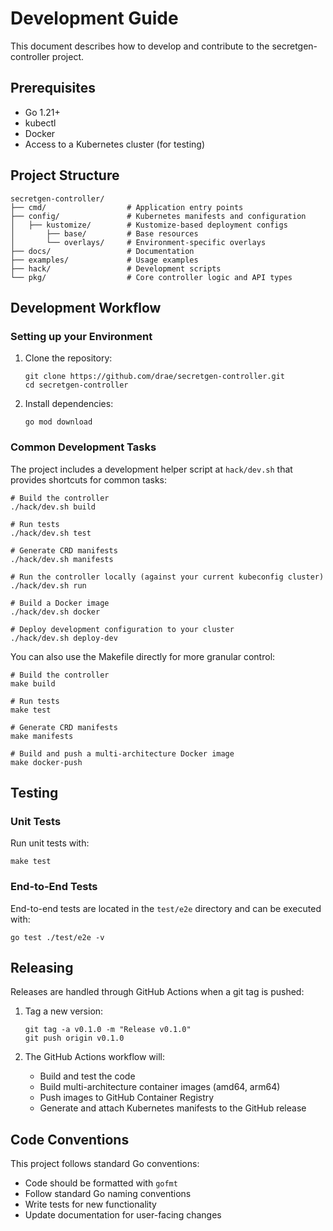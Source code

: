 # Development Guide

This document describes how to develop and contribute to the secretgen-controller project.

## Prerequisites

- Go 1.21+
- kubectl
- Docker
- Access to a Kubernetes cluster (for testing)

## Project Structure

```
secretgen-controller/
├── cmd/                  # Application entry points
├── config/               # Kubernetes manifests and configuration
│   ├── kustomize/        # Kustomize-based deployment configs
│       ├── base/         # Base resources
│       └── overlays/     # Environment-specific overlays
├── docs/                 # Documentation
├── examples/             # Usage examples
├── hack/                 # Development scripts
└── pkg/                  # Core controller logic and API types
```

## Development Workflow

### Setting up your Environment

1. Clone the repository:

   ```shell
   git clone https://github.com/drae/secretgen-controller.git
   cd secretgen-controller
   ```

2. Install dependencies:

   ```shell
   go mod download
   ```

### Common Development Tasks

The project includes a development helper script at `hack/dev.sh` that provides shortcuts for common tasks:

```shell
# Build the controller
./hack/dev.sh build

# Run tests
./hack/dev.sh test

# Generate CRD manifests
./hack/dev.sh manifests

# Run the controller locally (against your current kubeconfig cluster)
./hack/dev.sh run

# Build a Docker image
./hack/dev.sh docker

# Deploy development configuration to your cluster
./hack/dev.sh deploy-dev
```

You can also use the Makefile directly for more granular control:

```shell
# Build the controller
make build

# Run tests
make test

# Generate CRD manifests
make manifests

# Build and push a multi-architecture Docker image
make docker-push
```

## Testing

### Unit Tests

Run unit tests with:

```shell
make test
```

### End-to-End Tests

End-to-end tests are located in the `test/e2e` directory and can be executed with:

```shell
go test ./test/e2e -v
```

## Releasing

Releases are handled through GitHub Actions when a git tag is pushed:

1. Tag a new version:

   ```shell
   git tag -a v0.1.0 -m "Release v0.1.0"
   git push origin v0.1.0
   ```

2. The GitHub Actions workflow will:
   - Build and test the code
   - Build multi-architecture container images (amd64, arm64)
   - Push images to GitHub Container Registry
   - Generate and attach Kubernetes manifests to the GitHub release

## Code Conventions

This project follows standard Go conventions:

- Code should be formatted with `gofmt`
- Follow standard Go naming conventions
- Write tests for new functionality
- Update documentation for user-facing changes
